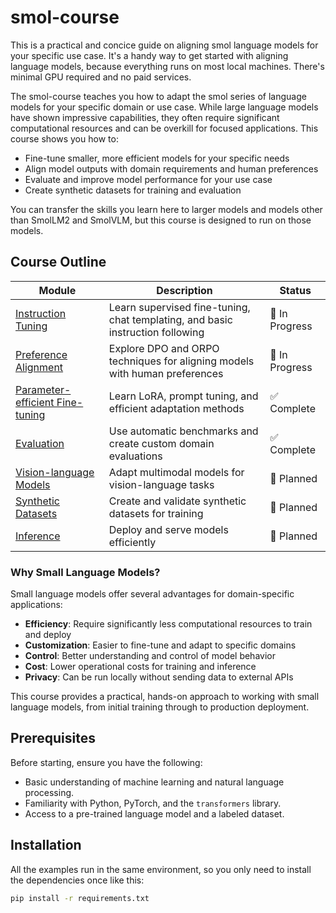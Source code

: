 # smol-course

This is a practical and concice guide on aligning smol language models for your specific use case. It's a handy way to get started with aligning language models, because everything runs on most local machines. There's minimal GPU required and no paid services.

The smol-course teaches you how to adapt the smol series of language models for your specific domain or use case. While large language models  have shown impressive capabilities, they often require significant computational resources and can be overkill for focused applications. This course shows you how to:

- Fine-tune smaller, more efficient models for your specific needs
- Align model outputs with domain requirements and human preferences  
- Evaluate and improve model performance for your use case
- Create synthetic datasets for training and evaluation

You can transfer the skills you learn here to larger models and models other than SmolLM2 and SmolVLM, but this course is designed to run on those models.

## Course Outline

| Module | Description | Status |
|--------|-------------|--------|
| [Instruction Tuning](./1_instruction_tuning) | Learn supervised fine-tuning, chat templating, and basic instruction following | 🚧 In Progress |
| [Preference Alignment](./2_preference_alignment) | Explore DPO and ORPO techniques for aligning models with human preferences | 🚧 In Progress |
| [Parameter-efficient Fine-tuning](./3_parameter_efficient_finetuning) | Learn LoRA, prompt tuning, and efficient adaptation methods | ✅ Complete |
| [Evaluation](./4_evaluation) | Use automatic benchmarks and create custom domain evaluations | ✅ Complete |
| [Vision-language Models](./5_vision_language_models) | Adapt multimodal models for vision-language tasks | 📝 Planned |
| [Synthetic Datasets](./6_synthetic_datasets) | Create and validate synthetic datasets for training | 📝 Planned |
| [Inference](./7_inference) | Deploy and serve models efficiently | 📝 Planned |

### Why Small Language Models?

Small language models offer several advantages for domain-specific applications:

- **Efficiency**: Require significantly less computational resources to train and deploy
- **Customization**: Easier to fine-tune and adapt to specific domains
- **Control**: Better understanding and control of model behavior
- **Cost**: Lower operational costs for training and inference
- **Privacy**: Can be run locally without sending data to external APIs

This course provides a practical, hands-on approach to working with small language models, from initial training through to production deployment.

## Prerequisites

Before starting, ensure you have the following:
- Basic understanding of machine learning and natural language processing.
- Familiarity with Python, PyTorch, and the `transformers` library.
- Access to a pre-trained language model and a labeled dataset.

## Installation

All the examples run in the same environment, so you only need to install the dependencies once like this:

```bash
pip install -r requirements.txt
```
